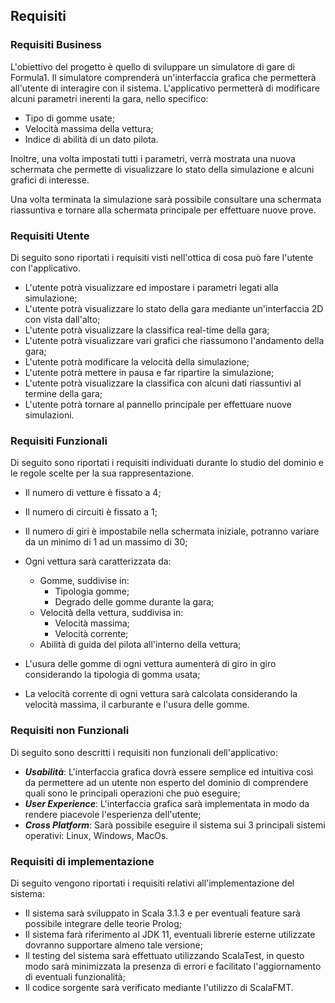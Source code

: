 ## Requisiti

### Requisiti Business
L'obiettivo del progetto è quello di sviluppare un simulatore di gare di Formula1. Il simulatore comprenderà un'interfaccia grafica che permetterà all'utente di interagire con il sistema. L'applicativo permetterà di modificare alcuni parametri inerenti la gara, nello specifico:
- Tipo di gomme usate;
- Velocità massima della vettura;
- Indice di abilità di un dato pilota.

Inoltre, una volta impostati tutti i parametri, verrà mostrata una nuova schermata che permette di visualizzare lo stato della simulazione e alcuni grafici di interesse. 

Una volta terminata la simulazione sarà possibile consultare una schermata riassuntiva e tornare alla schermata principale per effettuare nuove prove.

### Requisiti Utente
Di seguito sono riportati i requisiti visti nell'ottica di cosa può fare l'utente con l'applicativo.
- L'utente potrà visualizzare ed impostare i parametri legati alla simulazione;
- L'utente potrà visualizzare lo stato della gara mediante un'interfaccia 2D con vista dall'alto;
- L'utente potrà visualizzare la classifica real-time della gara;
- L'utente potrà visualizzare vari grafici che riassumono l'andamento della gara;
- L'utente potrà modificare la velocità della simulazione;
- L'utente potrà mettere in pausa e far ripartire la simulazione;
- L'utente potrà visualizzare la classifica con alcuni dati riassuntivi al termine della gara;
- L'utente potrà tornare al pannello principale per effettuare nuove simulazioni.

### Requisiti Funzionali
Di seguito sono riportati i requisiti individuati durante lo studio del dominio e le regole scelte per la sua rappresentazione.


- Il numero di vetture è fissato a 4;
- Il numero di circuiti è fissato a 1;
- Il numero di giri è impostabile nella schermata iniziale, potranno variare da un minimo di 1 ad un massimo di 30;
- Ogni vettura sarà caratterizzata da: 
    - Gomme, suddivise in:
        - Tipologia gomme;
        - Degrado delle gomme durante la gara;
    - Velocità della vettura, suddivisa in:
        - Velocità massima;
        - Velocità corrente;
    - Abilità di guida del pilota all'interno della vettura;
       
- L'usura delle gomme di ogni vettura aumenterà di giro in giro considerando la tipologia di gomma usata;
- La velocità corrente di ogni vettura sarà calcolata considerando la velocità massima, il carburante e l'usura delle gomme.



### Requisiti non Funzionali
Di seguito sono descritti i requisiti non funzionali dell'applicativo:

* ***Usabilità***: L'interfaccia grafica dovrà essere semplice ed intuitiva così da permettere ad un utente non esperto del dominio di comprendere quali sono le principali operazioni che può eseguire;
* ***User Experience***: L'interfaccia grafica sarà implementata in modo da rendere piacevole l'esperienza dell'utente;
* ***Cross Platform***: Sarà possibile eseguire il sistema sui 3 principali sistemi operativi: Linux, Windows, MacOs.


### Requisiti di implementazione
Di seguito vengono riportati i requisiti relativi all'implementazione del sistema:

* Il sistema sarà sviluppato in Scala 3.1.3 e per eventuali feature sarà possibile integrare delle teorie Prolog;
* Il sistema farà riferimento al JDK 11, eventuali librerie esterne utilizzate dovranno supportare almeno tale versione;
* Il testing del sistema sarà effettuato utilizzando ScalaTest, in questo modo sarà minimizzata la presenza di errori e facilitato l'aggiornamento di eventuali funzionalità;
* Il codice sorgente sarà verificato mediante l'utilizzo di ScalaFMT.
